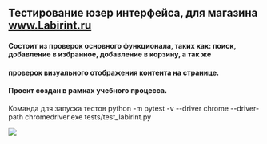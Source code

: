 ## Тестирование юзер интерфейса, для магазина www.Labirint.ru 
#### Состоит из проверок основного функционала, таких как: поиск, добавление в избранное, добавление в корзину, а так же 
#### проверок визуального отображения контента на странице.
#### Проект создан в рамках учебного процесса.

Команда для запуска тестов python -m pytest -v --driver chrome --driver-path chromedriver.exe tests/test_labirint.py

![](https://ibb.co/MGdv1Cq)
